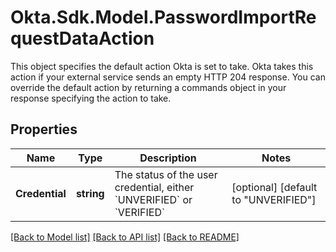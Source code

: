 # Okta.Sdk.Model.PasswordImportRequestDataAction
This object specifies the default action Okta is set to take. Okta takes this action if your external service sends an empty HTTP 204 response. You can override the default action by returning a commands object in your response specifying the action to take.

## Properties

Name | Type | Description | Notes
------------ | ------------- | ------------- | -------------
**Credential** | **string** | The status of the user credential, either &#x60;UNVERIFIED&#x60; or &#x60;VERIFIED&#x60; | [optional] [default to "UNVERIFIED"]

[[Back to Model list]](../README.md#documentation-for-models) [[Back to API list]](../README.md#documentation-for-api-endpoints) [[Back to README]](../README.md)

